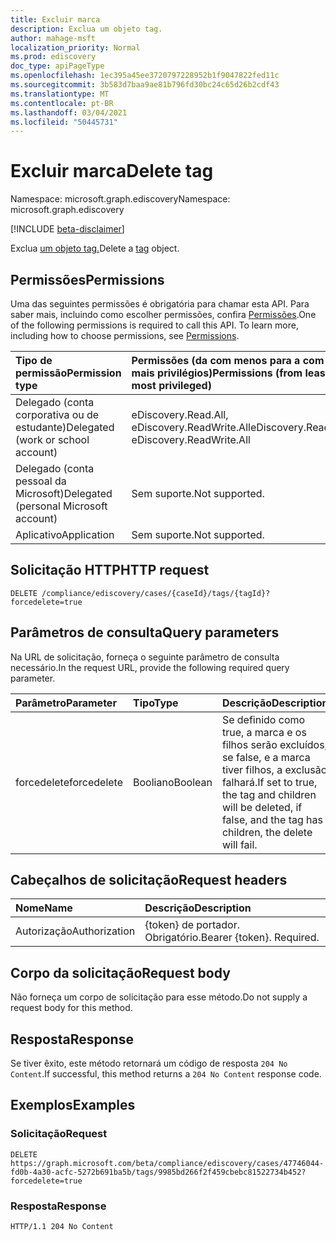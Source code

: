 ```yaml
---
title: Excluir marca
description: Exclua um objeto tag.
author: mahage-msft
localization_priority: Normal
ms.prod: ediscovery
doc_type: apiPageType
ms.openlocfilehash: 1ec395a45ee3720797228952b1f9047822fed11c
ms.sourcegitcommit: 3b583d7baa9ae81b796fd30bc24c65d26b2cdf43
ms.translationtype: MT
ms.contentlocale: pt-BR
ms.lasthandoff: 03/04/2021
ms.locfileid: "50445731"
---
```

# <a name="delete-tag"></a><span data-ttu-id="981dd-103">Excluir marca</span><span class="sxs-lookup"><span data-stu-id="981dd-103">Delete tag</span></span>

<span data-ttu-id="981dd-104">Namespace: microsoft.graph.ediscovery</span><span class="sxs-lookup"><span data-stu-id="981dd-104">Namespace: microsoft.graph.ediscovery</span></span>

[!INCLUDE [beta-disclaimer](../../includes/beta-disclaimer.md)]

<span data-ttu-id="981dd-105">Exclua [um objeto tag.](../resources/ediscovery-tag.md)</span><span class="sxs-lookup"><span data-stu-id="981dd-105">Delete a [tag](../resources/ediscovery-tag.md) object.</span></span>

## <a name="permissions"></a><span data-ttu-id="981dd-106">Permissões</span><span class="sxs-lookup"><span data-stu-id="981dd-106">Permissions</span></span>

<span data-ttu-id="981dd-p101">Uma das seguintes permissões é obrigatória para chamar esta API. Para saber mais, incluindo como escolher permissões, confira [Permissões](/graph/permissions-reference).</span><span class="sxs-lookup"><span data-stu-id="981dd-p101">One of the following permissions is required to call this API. To learn more, including how to choose permissions, see [Permissions](/graph/permissions-reference).</span></span>

|<span data-ttu-id="981dd-109">Tipo de permissão</span><span class="sxs-lookup"><span data-stu-id="981dd-109">Permission type</span></span>|<span data-ttu-id="981dd-110">Permissões (da com menos para a com mais privilégios)</span><span class="sxs-lookup"><span data-stu-id="981dd-110">Permissions (from least to most privileged)</span></span>|
|:---|:---|
|<span data-ttu-id="981dd-111">Delegado (conta corporativa ou de estudante)</span><span class="sxs-lookup"><span data-stu-id="981dd-111">Delegated (work or school account)</span></span>|<span data-ttu-id="981dd-112">eDiscovery.Read.All, eDiscovery.ReadWrite.All</span><span class="sxs-lookup"><span data-stu-id="981dd-112">eDiscovery.Read.All, eDiscovery.ReadWrite.All</span></span>|
|<span data-ttu-id="981dd-113">Delegado (conta pessoal da Microsoft)</span><span class="sxs-lookup"><span data-stu-id="981dd-113">Delegated (personal Microsoft account)</span></span>|<span data-ttu-id="981dd-114">Sem suporte.</span><span class="sxs-lookup"><span data-stu-id="981dd-114">Not supported.</span></span>|
|<span data-ttu-id="981dd-115">Aplicativo</span><span class="sxs-lookup"><span data-stu-id="981dd-115">Application</span></span>|<span data-ttu-id="981dd-116">Sem suporte.</span><span class="sxs-lookup"><span data-stu-id="981dd-116">Not supported.</span></span>|

## <a name="http-request"></a><span data-ttu-id="981dd-117">Solicitação HTTP</span><span class="sxs-lookup"><span data-stu-id="981dd-117">HTTP request</span></span>

<!-- {
  "blockType": "ignored"
}
-->

``` http
DELETE /compliance/ediscovery/cases/{caseId}/tags/{tagId}?forcedelete=true
```

## <a name="query-parameters"></a><span data-ttu-id="981dd-118">Parâmetros de consulta</span><span class="sxs-lookup"><span data-stu-id="981dd-118">Query parameters</span></span>

<span data-ttu-id="981dd-119">Na URL de solicitação, forneça o seguinte parâmetro de consulta necessário.</span><span class="sxs-lookup"><span data-stu-id="981dd-119">In the request URL, provide the following required query parameter.</span></span>

| <span data-ttu-id="981dd-120">Parâmetro</span><span class="sxs-lookup"><span data-stu-id="981dd-120">Parameter</span></span>     | <span data-ttu-id="981dd-121">Tipo</span><span class="sxs-lookup"><span data-stu-id="981dd-121">Type</span></span>    | <span data-ttu-id="981dd-122">Descrição</span><span class="sxs-lookup"><span data-stu-id="981dd-122">Description</span></span>                                                                              |
|:--------------|:--------|:-----------------------------------------------------------------------------------------|
| <span data-ttu-id="981dd-123">forcedelete</span><span class="sxs-lookup"><span data-stu-id="981dd-123">forcedelete</span></span>   | <span data-ttu-id="981dd-124">Booliano</span><span class="sxs-lookup"><span data-stu-id="981dd-124">Boolean</span></span> | <span data-ttu-id="981dd-125">Se definido como true, a marca e os filhos serão excluídos, se false, e a marca tiver filhos, a exclusão falhará.</span><span class="sxs-lookup"><span data-stu-id="981dd-125">If set to true, the tag and children will be deleted, if false, and the tag has children, the delete will fail.</span></span> |

## <a name="request-headers"></a><span data-ttu-id="981dd-126">Cabeçalhos de solicitação</span><span class="sxs-lookup"><span data-stu-id="981dd-126">Request headers</span></span>

|<span data-ttu-id="981dd-127">Nome</span><span class="sxs-lookup"><span data-stu-id="981dd-127">Name</span></span>|<span data-ttu-id="981dd-128">Descrição</span><span class="sxs-lookup"><span data-stu-id="981dd-128">Description</span></span>|
|:---|:---|
|<span data-ttu-id="981dd-129">Autorização</span><span class="sxs-lookup"><span data-stu-id="981dd-129">Authorization</span></span>|<span data-ttu-id="981dd-p102">{token} de portador. Obrigatório.</span><span class="sxs-lookup"><span data-stu-id="981dd-p102">Bearer {token}. Required.</span></span>|

## <a name="request-body"></a><span data-ttu-id="981dd-132">Corpo da solicitação</span><span class="sxs-lookup"><span data-stu-id="981dd-132">Request body</span></span>

<span data-ttu-id="981dd-133">Não forneça um corpo de solicitação para esse método.</span><span class="sxs-lookup"><span data-stu-id="981dd-133">Do not supply a request body for this method.</span></span>

## <a name="response"></a><span data-ttu-id="981dd-134">Resposta</span><span class="sxs-lookup"><span data-stu-id="981dd-134">Response</span></span>

<span data-ttu-id="981dd-135">Se tiver êxito, este método retornará um código de resposta `204 No Content`.</span><span class="sxs-lookup"><span data-stu-id="981dd-135">If successful, this method returns a `204 No Content` response code.</span></span>

## <a name="examples"></a><span data-ttu-id="981dd-136">Exemplos</span><span class="sxs-lookup"><span data-stu-id="981dd-136">Examples</span></span>

### <a name="request"></a><span data-ttu-id="981dd-137">Solicitação</span><span class="sxs-lookup"><span data-stu-id="981dd-137">Request</span></span>

<!-- {
  "blockType": "request",
  "name": "delete_tag"
}
-->

``` http
DELETE https://graph.microsoft.com/beta/compliance/ediscovery/cases/47746044-fd0b-4a30-acfc-5272b691ba5b/tags/9985bd266f2f459cbebc81522734b452?forcedelete=true
```

### <a name="response"></a><span data-ttu-id="981dd-138">Resposta</span><span class="sxs-lookup"><span data-stu-id="981dd-138">Response</span></span>

<!-- {
  "blockType": "response",
  "truncated": true
}
-->

``` http
HTTP/1.1 204 No Content
```
